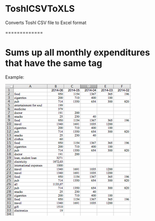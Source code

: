 ToshlCSVToXLS
=============

Converts Toshl CSV file to Excel format

=============

Sums up all monthly expenditures that have the same tag
=============

Example:

![example](https://raw.githubusercontent.com/rememmber/ToshlCSVToXLS/master/example/xml_example.png)
